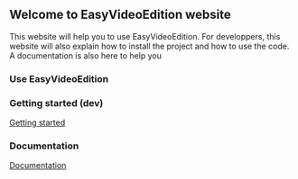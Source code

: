 ## Welcome to EasyVideoEdition website

This website will help you to use EasyVideoEdition.
For developpers, this website will also explain how to install the project and how to use the code. A documentation is also here to help you


### Use EasyVideoEdition

### Getting started (dev)

  [Getting started](gettingStarted.md)

### Documentation

  [Documentation](doc/index.html)
